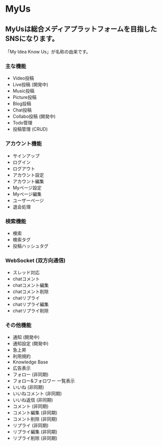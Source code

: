 # MyUs

## MyUsは総合メディアプラットフォームを目指したSNSになります。

「My Idea Know Us」が名称の由来です。

### 主な機能
- Video投稿
- Live投稿 (開発中)
- Music投稿
- Picture投稿
- Blog投稿
- Chat投稿
- Collabo投稿 (開発中)
- Todo管理
- 投稿管理 (CRUD)

### アカウント機能
- サインアップ
- ログイン
- ログアウト
- アカウント設定
- アカウント編集
- Myページ設定
- Myページ編集
- ユーザーページ
- 退会処理

### 検索機能
- 検索
- 検索タグ
- 投稿ハッシュタグ

### WebSocket (双方向通信)
- スレッド対応
- chatコメント
- chatコメント編集
- chatコメント削除
- chatリプライ
- chatリプライ編集
- chatリプライ削除

### その他機能
- 通知 (開発中)
- 通知設定 (開発中)
- 急上昇
- 利用規約
- Knowledge Base
- 広告表示
- フォロー (非同期)
- フォロー&フォロワー 一覧表示
- いいね (非同期)
- いいねコメント (非同期)
- いいね返信 (非同期)
- コメント (非同期)
- コメント編集 (非同期)
- コメント削除 (非同期)
- リプライ (非同期)
- リプライ編集 (非同期)
- リプライ削除 (非同期)
